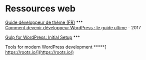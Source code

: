 # Ressources web

[Guide développeur de thème \(FR\)](https://capitainewp.io/formations/developper-theme-wordpress/conditional-tags/) \*\*\*  
[Comment devenir développeur WordPress : le guide ultime](https://www.hostinger.fr/tutoriels/developpeur-wordpress) - 2017  


[Gulp for WordPress: Initial Setup](https://css-tricks.com/gulp-for-wordpress-initial-setup/) \*\*\* 

Tools for modern WordPress development \*\*\*\*\*[  
https://roots.io/](https://roots.io/)


